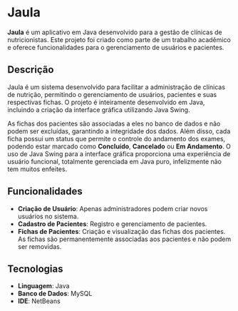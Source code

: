 # Jaula

**Jaula** é um aplicativo em Java desenvolvido para a gestão de clínicas de nutricionistas. Este projeto foi criado como parte de um trabalho acadêmico e oferece funcionalidades para o gerenciamento de usuários e pacientes.

## Descrição

Jaula é um sistema desenvolvido para facilitar a administração de clínicas de nutrição, permitindo o gerenciamento de usuários, pacientes e suas respectivas fichas. O projeto é inteiramente desenvolvido em Java, incluindo a criação da interface gráfica utilizando Java Swing.

As fichas dos pacientes são associadas a eles no banco de dados e não podem ser excluídas, garantindo a integridade dos dados. Além disso, cada ficha possui um status que permite o controle do andamento dos exames, podendo estar marcado como **Concluído**, **Cancelado** ou **Em Andamento**. O uso de Java Swing para a interface gráfica proporciona uma experiência de usuário funcional, totalmente gerenciada em Java puro, infelizmente não tem muitos enfeites.


## Funcionalidades

- **Criação de Usuário**: Apenas administradores podem criar novos usuários no sistema.
- **Cadastro de Pacientes**: Registro e gerenciamento de pacientes.
- **Fichas de Pacientes**: Criação e visualização das fichas dos pacientes. As fichas são permanentemente associadas aos pacientes e não podem ser removidas.

## Tecnologias

- **Linguagem**: Java
- **Banco de Dados**: MySQL
- **IDE**: NetBeans
